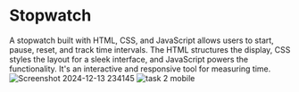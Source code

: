 # Stopwatch
A stopwatch built with HTML, CSS, and JavaScript allows users to start, pause, reset, and track time intervals. The HTML structures the display, CSS styles the layout for a sleek interface, and JavaScript powers the functionality. It's an interactive and responsive tool for measuring time.
![Screenshot 2024-12-13 234145](https://github.com/user-attachments/assets/7db0c932-f13b-4077-ac5e-4beef5e4bbca)
![task 2 mobile](https://github.com/user-attachments/assets/9884f2c6-00dd-4bc4-b263-be48a6fbb83b)
